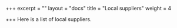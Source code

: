 +++
excerpt = ""
layout = "docs"
title = "Local suppliers"
weight = 4

+++
Here is a list of local suppliers.